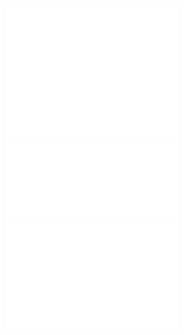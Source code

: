 <img width="400px" src="/github-metrics.svg">
<img width="400px" src="/metrics.plugin.achievements.compact.svg">
<img width="400px" src="/metrics.plugin.isocalendar.fullyear.svg">
